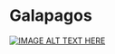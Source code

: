 # Galapagos

[![IMAGE ALT TEXT HERE](https://img.youtube.com/vi/t6xcX-P4hF4/0.jpg)](https://www.youtube.com/embed/t6xcX-P4hF4)

